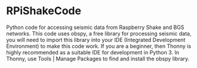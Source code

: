# RPiShakeCode
Python code for accessing seismic data from Raspberry Shake and BGS networks.
This code uses obspy, a free library for processing seismic data, you will need to import this library into your IDE (Integrated Development Environment) to make this code work. 
If you are a beginner, then Thonny is highly recommended as a suitable IDE for development in Python 3. In Thonny, use Tools | Manage Packages to find and install the obspy library. 
